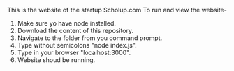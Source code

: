 This is the website of the startup Scholup.com
To run and view the website-
1. Make sure yo have node installed.
2. Download the content of this repository.
3. Navigate to the folder from you command prompt.
4. Type without semicolons "node index.js".
4. Type in your browser "localhost:3000".
5. Website shoud be running.
